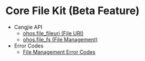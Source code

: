# Core File Kit (Beta Feature)

- Cangjie API
    - [ohos.file_fileuri (File URI)](cj-apis-file_fileuri.md)
    - [ohos.file_fs (File Management)](cj-apis-file_fs.md)
- Error Codes
    - [File Management Error Codes](cj-errorcode-filemanagement.md)